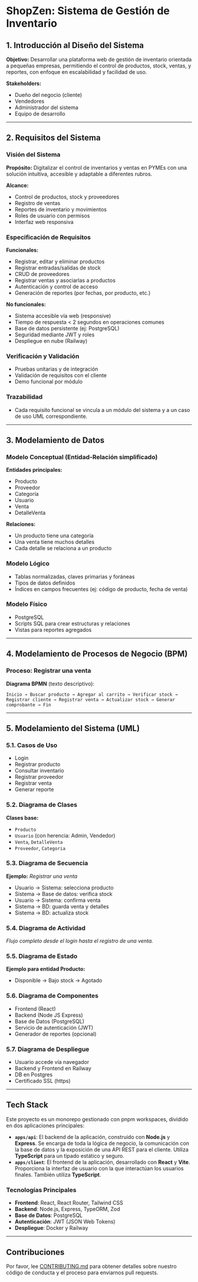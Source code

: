 # ShopZen: Sistema de Gestión de Inventario

## 1. Introducción al Diseño del Sistema

**Objetivo:** Desarrollar una plataforma web de gestión de inventario orientada a pequeñas empresas, permitiendo el control de productos, stock, ventas, y reportes, con enfoque en escalabilidad y facilidad de uso.

**Stakeholders:**
- Dueño del negocio (cliente)
- Vendedores
- Administrador del sistema
- Equipo de desarrollo

---

## 2. Requisitos del Sistema

### Visión del Sistema

**Propósito:** Digitalizar el control de inventarios y ventas en PYMEs con una solución intuitiva, accesible y adaptable a diferentes rubros.

**Alcance:**
- Control de productos, stock y proveedores
- Registro de ventas
- Reportes de inventario y movimientos
- Roles de usuario con permisos
- Interfaz web responsiva

### Especificación de Requisitos

**Funcionales:**
- Registrar, editar y eliminar productos
- Registrar entradas/salidas de stock
- CRUD de proveedores
- Registrar ventas y asociarlas a productos
- Autenticación y control de acceso
- Generación de reportes (por fechas, por producto, etc.)

**No funcionales:**
- Sistema accesible vía web (responsive)
- Tiempo de respuesta < 2 segundos en operaciones comunes
- Base de datos persistente (ej: PostgreSQL)
- Seguridad mediante JWT y roles
- Despliegue en nube (Railway)

### Verificación y Validación
- Pruebas unitarias y de integración
- Validación de requisitos con el cliente
- Demo funcional por módulo

### Trazabilidad
- Cada requisito funcional se vincula a un módulo del sistema y a un caso de uso UML correspondiente.

---

## 3. Modelamiento de Datos

### Modelo Conceptual (Entidad-Relación simplificado)

**Entidades principales:**
- Producto
- Proveedor
- Categoría
- Usuario
- Venta
- DetalleVenta

**Relaciones:**
- Un producto tiene una categoría
- Una venta tiene muchos detalles
- Cada detalle se relaciona a un producto

### Modelo Lógico
- Tablas normalizadas, claves primarias y foráneas
- Tipos de datos definidos
- Índices en campos frecuentes (ej: código de producto, fecha de venta)

### Modelo Físico
- PostgreSQL
- Scripts SQL para crear estructuras y relaciones
- Vistas para reportes agregados

---

## 4. Modelamiento de Procesos de Negocio (BPM)

### Proceso: Registrar una venta

**Diagrama BPMN** (texto descriptivo):
```plaintext
Inicio → Buscar producto → Agregar al carrito → Verificar stock → Registrar cliente → Registrar venta → Actualizar stock → Generar comprobante → Fin
```

---

## 5. Modelamiento del Sistema (UML)

### 5.1. Casos de Uso
- Login
- Registrar producto
- Consultar inventario
- Registrar proveedor
- Registrar venta
- Generar reporte

### 5.2. Diagrama de Clases
**Clases base:**
- `Producto`
- `Usuario` (con herencia: Admin, Vendedor)
- `Venta`, `DetalleVenta`
- `Proveedor`, `Categoria`

### 5.3. Diagrama de Secuencia
**Ejemplo:** _Registrar una venta_
- Usuario → Sistema: selecciona producto
- Sistema → Base de datos: verifica stock
- Usuario → Sistema: confirma venta
- Sistema → BD: guarda venta y detalles
- Sistema → BD: actualiza stock

### 5.4. Diagrama de Actividad
_Flujo completo desde el login hasta el registro de una venta._

### 5.5. Diagrama de Estado
**Ejemplo para entidad Producto:**
- Disponible → Bajo stock → Agotado

### 5.6. Diagrama de Componentes
- Frontend (React)
- Backend (Node JS Express)
- Base de Datos (PostgreSQL)
- Servicio de autenticación (JWT)
- Generador de reportes (opcional)

### 5.7. Diagrama de Despliegue
- Usuario accede vía navegador
- Backend y Frontend en Railway
- DB en Postgres
- Certificado SSL (https)

---

## Tech Stack

Este proyecto es un monorepo gestionado con pnpm workspaces, dividido en dos aplicaciones principales:

- **`apps/api`**: El backend de la aplicación, construido con **Node.js** y **Express**. Se encarga de toda la lógica de negocio, la comunicación con la base de datos y la exposición de una API REST para el cliente. Utiliza **TypeScript** para un tipado estático y seguro.
- **`apps/client`**: El frontend de la aplicación, desarrollado con **React** y **Vite**. Proporciona la interfaz de usuario con la que interactúan los usuarios finales. También utiliza **TypeScript**.

### Tecnologías Principales

- **Frontend**: React, React Router, Tailwind CSS
- **Backend**: Node.js, Express, TypeORM, Zod
- **Base de Datos**: PostgreSQL
- **Autenticación**: JWT (JSON Web Tokens)
- **Despliegue**: Docker y Railway

---

## Contribuciones

Por favor, lee [CONTRIBUTING.md](CONTRIBUTING.md) para obtener detalles sobre nuestro código de conducta y el proceso para enviarnos pull requests.
